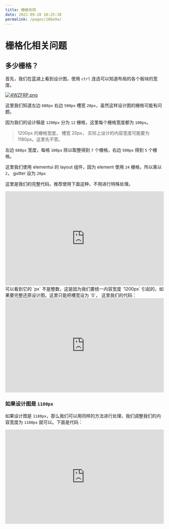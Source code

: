 ```yaml
---
title: 栅格布局
date: 2021-09-28 10:25:38
permalink: /pages/18be9a/
---
```


# 栅格化相关问题

## 多少栅格？

首先，我们在蓝湖上看到设计图，使用 `ctrl` 连选可以知道布局的各个板块的宽度。

[![4WZFRP.png](https://z3.ax1x.com/2021/09/28/4WZFRP.png)](https://imgtu.com/i/4WZFRP)

这里我们知道左边 `680px` 右边 `500px` 槽宽 `20px`，虽然这样设计图的栅格可能有问题。

因为我们的设计稿是 `1200px` 分为 `12` 栅格，这里每个栅格宽度都为 `100px`。

> 1200px 的栅格宽度， 槽宽 20px， 实际上设计的内容宽度可能要为 1180px。这里先不管。

左边 `680px` 宽度，每格 `100px` 除以取整得到 `7` 个栅格，右边 `500px` 得到 `5` 个栅格。

这里我们使用 elementui 的 layout 组件，因为 element 使用 `24` 栅格，所以乘以 `2`， gutter 设为 `20px`

这里是我们的完整代码，推荐使用下面这种，不用进行特殊处理。

<iframe height="300" style="width: 100%;" scrolling="no" title="" src="https://codepen.io/aidenliu/embed/eYRbvrY?default-tab=html%2Cresult" frameborder="no" loading="lazy" allowtransparency="true" allowfullscreen="true">
  See the Pen <a href="https://codepen.io/aidenliu/pen/eYRbvrY">
  </a> by aidenliu (<a href="https://codepen.io/aidenliu">@aidenliu</a>)
  on <a href="https://codepen.io">CodePen</a>.
</iframe>
可以看到它的 `px` 不是整数，这是因为我们要统一内容宽度 `1200px` 引起的，如果要完整还原设计图，这里只能把槽宽设为 `0`， 这里我们的代码：

<iframe height="300" style="width: 100%;" scrolling="no" title="" src="https://codepen.io/aidenliu/embed/PojXpda?default-tab=html%2Cresult" frameborder="no" loading="lazy" allowtransparency="true" allowfullscreen="true">
  See the Pen <a href="https://codepen.io/aidenliu/pen/PojXpda">
  </a> by aidenliu (<a href="https://codepen.io/aidenliu">@aidenliu</a>)
  on <a href="https://codepen.io">CodePen</a>.
</iframe>

### 如果设计图是 `1180px`

如果设计图是 `1180px`，那么我们可以用同样的方法进行处理，我们调整我们的内容宽度为 `1180px` 就可以。下面是代码：

<iframe height="300" style="width: 100%;" scrolling="no" title="" src="https://codepen.io/aidenliu/embed/yLXGMmy?default-tab=html%2Cresult" frameborder="no" loading="lazy" allowtransparency="true" allowfullscreen="true">
  See the Pen <a href="https://codepen.io/aidenliu/pen/yLXGMmy">
  </a> by aidenliu (<a href="https://codepen.io/aidenliu">@aidenliu</a>)
  on <a href="https://codepen.io">CodePen</a>.
</iframe>
